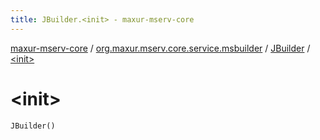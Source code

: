 ```yaml
---
title: JBuilder.<init> - maxur-mserv-core
---
```


[maxur-mserv-core](../../index.html) / [org.maxur.mserv.core.service.msbuilder](../index.html) / [JBuilder](index.html) / [&lt;init&gt;](.)

# &lt;init&gt;

`JBuilder()`